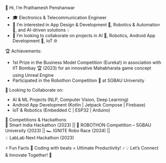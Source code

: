  👋 Hi, I'm Prathamesh Penshanwar

  - 🎓 Electronics & Telecommunication Engineer
  - 👀 I’m interested in App Design & Development 📱, Robotics & Automation 🤖, and AI-driven solutions 💡
  - 🤝 I’m looking to collaborate on projects in AI 🤖, Robotics, Android App Development 📲, IoT 🌐
  
  🏆 Achievements:
   - 1st Prize in the Business Model Competition (Eureka!) in association with IIT Bombay 🏆 (2023) for an innovative Mahabharata game concept using Unreal Engine
   - Participated in the Robothon Competition 🤖 at SGBAU University

  🤝 Looking to Collaborate on:
   -  AI & ML Projects (NLP, Computer Vision, Deep Learning)
   -  Android App Development (Kotlin | Jetpack Compose | Firebase)
   -  IoT & Robotics (Embedded C | ESP32 | Arduino)

  🚀 Competitions & Hackathons  
  🏅 Smart India Hackathon (2023) || 🤖 ROBOTHON Competition – SGBAU University (2023) || 🏎️ IGNITE Robo Race (2024)   ||  
     💡 LabLab Next Hackathon (2023)

  ⚡ Fun Facts
  🎵 Coding with beats = Ultimate Productivity! 🎶
  💡 Let’s Connect & Innovate Together! 🌟

<!---
PRATHAM777P/PRATHAM777P is a ✨ special ✨ repository because its `README.md` (this file) appears on your GitHub profile.
You can click the Preview link to take a look at your changes.
--->


